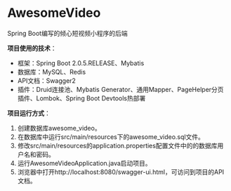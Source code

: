 # AwesomeVideo
Spring Boot编写的倾心短视频小程序的后端

**项目使用的技术**：

- 框架：Spring Boot 2.0.5.RELEASE、Mybatis
- 数据库：MySQL、Redis
- API文档：Swagger2
- 插件：Druid连接池、Mybatis Generator、通用Mapper、PageHelper分页插件、Lombok、Spring Boot Devtools热部署

**项目运行方式**：

1. 创建数据库awesome_video。
2. 在数据库中运行src/main/resources下的awesome_video.sql文件。
3. 修改src/main/resources的application.properties配置文件中的的数据库用户名和密码。
4. 运行AwesomeVideoApplication.java启动项目。
5. 浏览器中打开http://localhost:8080/swagger-ui.html，可访问到项目的API文档。